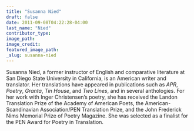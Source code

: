 ```yaml
---
title: "Susanna Nied"
draft: false
date: 2011-09-08T04:22:28-04:00
last_name: "Nied"
contributor_type:
image_path:
image_credit:
featured_image_path:
_slug: susanna-nied
---
```


Susanna Nied, a former instructor of English and comparative literature at San Diego State University in California, is an American writer and translator. Her translations have appeared in publications such as _APR_, _Poetry_, _Granta_, _Tin House_, and _Two Lines_, and in several anthologies. For her work with Inger Christensen’s poetry, she has received the Landon Translation Prize of the Academy of American Poets, the American-Scandinavian Association/PEN Translation Prize, and the John Frederick Nims Memorial Prize of Poetry Magazine. She was selected as a finalist for the PEN Award for Poetry in Translation.

